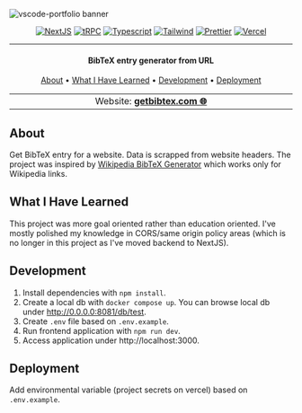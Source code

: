 ![vscode-portfolio banner](./docs/animation.gif)

<div align="center">

[![NextJS](https://img.shields.io/badge/NextJS-blueviolet.svg?style=flat-square&logo=react&color=3a005a&logoColor=white)](/#)
[![tRPC](https://img.shields.io/badge/tRPC-blueviolet.svg?style=flat-square&logo=trpc&color=3a005a&logoColor=white)](/#)
[![Typescript](https://img.shields.io/badge/typescript-blueviolet.svg?style=flat-square&logo=typescript&color=3a005a&logoColor=white)](/#)
[![Tailwind](https://img.shields.io/badge/tailwind-blueviolet.svg?style=flat-square&logo=tailwindcss&color=3a005a&logoColor=white)](/#)
[![Prettier](https://img.shields.io/badge/prettier-blueviolet.svg?style=flat-square&logo=prettier&color=3a005a&logoColor=white)](/#)
[![Vercel](https://img.shields.io/badge/vercel-blueviolet.svg?style=flat-square&logo=vercel&color=3a005a&logoColor=white)](/#)
</div>

***

<h4 align="center">BibTeX entry generator from URL</h4>


<p align="center">
  <a href="#about">About</a> •
  <a href="#what-i-have-learned">What I Have Learned</a> •
  <a href="#development">Development</a> •
  <a href="#deployment">Deployment</a>
</p>

<p align="center">
<table>
<tbody>
<td align="center">
<img width="2000" height="0"><br>
Website: <b><a href="https://getbibtex.com/">getbibtex.com 🌐</a></b><br>
<img width="2000" height="0">
</td>
</tbody>
</table>
</p>

## About

Get BibTeX entry for a website. Data is scrapped from website headers. The project was inspired by [Wikipedia BibTeX Generator](https://irl.github.io/bibwiki/) which works only for Wikipedia links.

## What I Have Learned

This project was more goal oriented rather than education oriented. I've mostly polished my knowledge in CORS/same origin policy areas (which is no longer in this project as I've moved backend to NextJS).

## Development

1. Install dependencies with `npm install`.
2. Create a local db with `docker compose up`. You can browse local db under http://0.0.0.0:8081/db/test.
3. Create `.env` file based on `.env.example`.
4. Run frontend application with `npm run dev`.
5. Access application under http://localhost:3000.

## Deployment

Add environmental variable (project secrets on vercel) based on `.env.example`.

